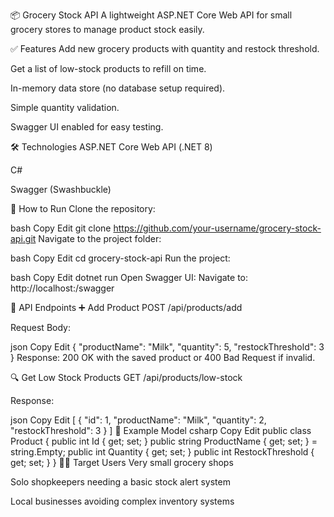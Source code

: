 📦 Grocery Stock API
A lightweight ASP.NET Core Web API for small grocery stores to manage product stock easily.

✅ Features
Add new grocery products with quantity and restock threshold.

Get a list of low-stock products to refill on time.

In-memory data store (no database setup required).

Simple quantity validation.

Swagger UI enabled for easy testing.

🛠️ Technologies
ASP.NET Core Web API (.NET 8)

C#

Swagger (Swashbuckle)

🔧 How to Run
Clone the repository:

bash
Copy
Edit
git clone https://github.com/your-username/grocery-stock-api.git
Navigate to the project folder:

bash
Copy
Edit
cd grocery-stock-api
Run the project:

bash
Copy
Edit
dotnet run
Open Swagger UI:
Navigate to: http://localhost:<PORT>/swagger

📌 API Endpoints
➕ Add Product
POST /api/products/add

Request Body:

json
Copy
Edit
{
  "productName": "Milk",
  "quantity": 5,
  "restockThreshold": 3
}
Response: 200 OK with the saved product or 400 Bad Request if invalid.

🔍 Get Low Stock Products
GET /api/products/low-stock

Response:

json
Copy
Edit
[
  {
    "id": 1,
    "productName": "Milk",
    "quantity": 2,
    "restockThreshold": 3
  }
]
📄 Example Model
csharp
Copy
Edit
public class Product
{
    public int Id { get; set; }
    public string ProductName { get; set; } = string.Empty;
    public int Quantity { get; set; }
    public int RestockThreshold { get; set; }
}
👨‍💼 Target Users
Very small grocery shops

Solo shopkeepers needing a basic stock alert system

Local businesses avoiding complex inventory systems

